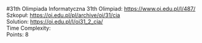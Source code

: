 #31th Olimpiada Informatyczna
31th Olimpiad: https://www.oi.edu.pl/l/487/<br />
Szkopuł: https://oi.edu.pl/pl/archive/oi/31/cia <br />
Solution: https://oi.edu.pl/l/oi31_2_cia/ <br />
Time Complexity:  <br />
Points: 8 <br /> 